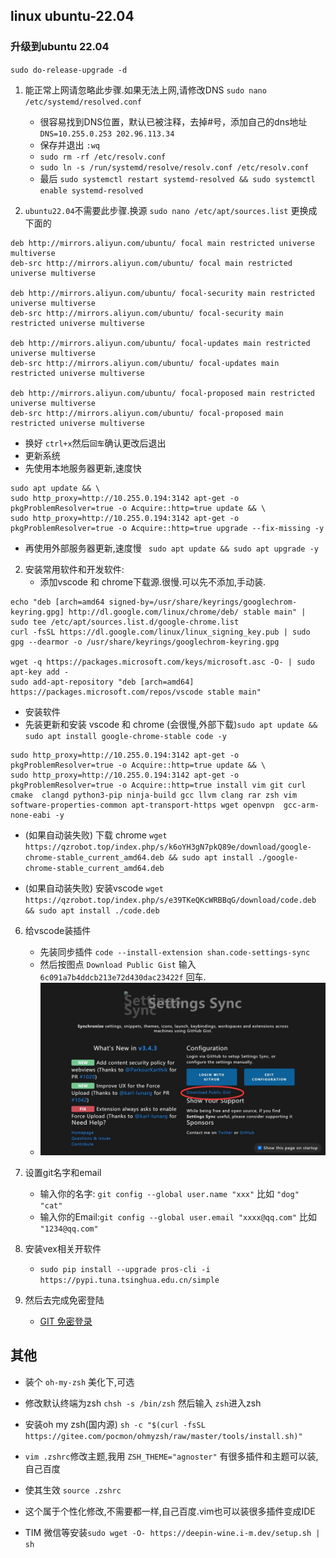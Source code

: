 ## linux ubuntu-22.04
### 升级到ubuntu 22.04
`sudo do-release-upgrade -d`
1. 能正常上网请忽略此步骤.如果无法上网,请修改DNS `sudo nano /etc/systemd/resolved.conf`
   - 很容易找到DNS位置，默认已被注释，去掉#号，添加自己的dns地址  `DNS=10.255.0.253 202.96.113.34` 
   - 保存并退出 `:wq` 
   - `sudo rm -rf /etc/resolv.conf`
   - `sudo ln -s /run/systemd/resolve/resolv.conf /etc/resolv.conf`
   - 最后 `sudo systemctl restart systemd-resolved && sudo systemctl enable systemd-resolved`


2. `ubuntu22.04`不需要此步骤.换源 `sudo nano /etc/apt/sources.list` 更换成下面的
```
deb http://mirrors.aliyun.com/ubuntu/ focal main restricted universe multiverse
deb-src http://mirrors.aliyun.com/ubuntu/ focal main restricted universe multiverse

deb http://mirrors.aliyun.com/ubuntu/ focal-security main restricted universe multiverse
deb-src http://mirrors.aliyun.com/ubuntu/ focal-security main restricted universe multiverse

deb http://mirrors.aliyun.com/ubuntu/ focal-updates main restricted universe multiverse
deb-src http://mirrors.aliyun.com/ubuntu/ focal-updates main restricted universe multiverse

deb http://mirrors.aliyun.com/ubuntu/ focal-proposed main restricted universe multiverse
deb-src http://mirrors.aliyun.com/ubuntu/ focal-proposed main restricted universe multiverse
```
- 换好 `ctrl+x`然后`回车`确认更改后退出
- 更新系统
- 先使用本地服务器更新,速度快
``` 
sudo apt update && \
sudo http_proxy=http://10.255.0.194:3142 apt-get -o pkgProblemResolver=true -o Acquire::http=true update && \
sudo http_proxy=http://10.255.0.194:3142 apt-get -o pkgProblemResolver=true -o Acquire::http=true upgrade --fix-missing -y
```   
- 再使用外部服务器更新,速度慢
` sudo apt update && sudo apt upgrade -y`


2. 安装常用软件和开发软件:
   - 添加vscode 和 chrome下载源.很慢.可以先不添加,手动装.
```
echo "deb [arch=amd64 signed-by=/usr/share/keyrings/googlechrom-keyring.gpg] http://dl.google.com/linux/chrome/deb/ stable main" | sudo tee /etc/apt/sources.list.d/google-chrome.list
curl -fsSL https://dl.google.com/linux/linux_signing_key.pub | sudo gpg --dearmor -o /usr/share/keyrings/googlechrom-keyring.gpg

wget -q https://packages.microsoft.com/keys/microsoft.asc -O- | sudo apt-key add -
sudo add-apt-repository "deb [arch=amd64] https://packages.microsoft.com/repos/vscode stable main"
```
- 安装软件
- 先装更新和安装 vscode 和 chrome (会很慢,外部下载)`sudo apt update && sudo apt install google-chrome-stable code -y`
```
sudo http_proxy=http://10.255.0.194:3142 apt-get -o pkgProblemResolver=true -o Acquire::http=true update && \
sudo http_proxy=http://10.255.0.194:3142 apt-get -o pkgProblemResolver=true -o Acquire::http=true install vim git curl cmake  clangd python3-pip ninja-build gcc llvm clang rar zsh vim  software-properties-common apt-transport-https wget openvpn  gcc-arm-none-eabi -y
```


- (如果自动装失败) 下载 chrome `wget https://qzrobot.top/index.php/s/k6oYH3gN7pkQ89e/download/google-chrome-stable_current_amd64.deb && sudo apt install ./google-chrome-stable_current_amd64.deb`

- (如果自动装失败) 安装vscode 
   `wget https://qzrobot.top/index.php/s/e39TKeQKcWRBBqG/download/code.deb && sudo apt install ./code.deb`

6. 给vscode装插件
   - 先装同步插件 `code --install-extension shan.code-settings-sync`
   - 然后按图点 `Download Public Gist` 输入`6c091a7b4ddcb213e72d430dac23422f` 回车.
   - ![avatar](../pic/sync_main.jpg)
7. 设置git名字和email
   - 输入你的名字: `git config --global user.name "xxx"` 比如 `"dog" "cat"`
   - 输入你的Email:`git config --global user.email "xxxx@qq.com"` 比如 `"1234@qq.com"`
8. 安装vex相关开软件
   - `sudo pip install --upgrade pros-cli -i https://pypi.tuna.tsinghua.edu.cn/simple`

9. 然后去完成免密登陆 
   - [GIT 免密登录](../git/git_id_ras_support.md)


## 其他
  - 装个 `oh-my-zsh` 美化下,可选 
  -  修改默认终端为zsh `chsh -s /bin/zsh` 然后输入 `zsh`进入zsh 
  - 安装oh my zsh(国内源) `sh -c "$(curl -fsSL https://gitee.com/pocmon/ohmyzsh/raw/master/tools/install.sh)"`
  - `vim .zshrc`修改主题,我用 `ZSH_THEME="agnoster"` 有很多插件和主题可以装,自己百度
  - 使其生效 `source .zshrc`

  - 这个属于个性化修改,不需要都一样,自己百度.vim也可以装很多插件变成IDE
  - TIM 微信等安装`sudo wget -O- https://deepin-wine.i-m.dev/setup.sh | sh`  
<!-- 2. Install SDL2 `sudo apt-get update && sudo apt-get install -y build-essential libsdl2-dev`
3. Install `vscode`
4. Install `prosv5` -->

